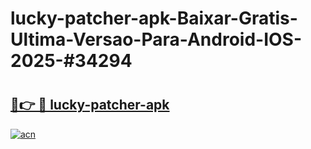 # lucky-patcher-apk-Baixar-Gratis-Ultima-Versao-Para-Android-IOS-2025-#34294

# <h2><a href="https://ainizakaria.my?title=lucky-patcher-apk&ref=22M">🔗👉 🔴 lucky-patcher-apk</a></h2>

[![acn](https://github.com/user-attachments/assets/0f9c940e-d8b0-45ae-aac7-cd30a18b3e1c)](https://ainizakaria.my?title=lucky-patcher-apk&ref=22M)

